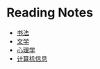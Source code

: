 # Reading Notes
- [书法](https://github.com/keer2345/reading-notes/tree/main/penmanship)
- [文学](https://github.com/keer2345/reading-notes/tree/main/literature)
- [心理学](https://github.com/keer2345/reading-notes/tree/main/psychology)
- [计算机信息](https://github.com/keer2345/reading-notes/tree/main/it)
